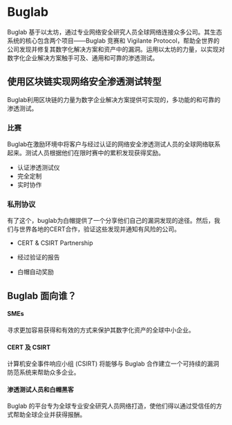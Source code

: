 # 

# Buglab

Buglab 基于以太坊，通过专业网络安全研究人员全球网络连接众多公司。其生态系统的核心包含两个项目——Buglab 竞赛和 Vigilante Protocol，帮助全世界的公司发现并修复其数字化解决方案和资产中的漏洞。运用以太坊的力量，以实现对数字化企业解决方案触手可及、通用和可靠的渗透测试。

## ‎使用区块链实现网络安全渗透测试转型‎

‎Buglab利用区块链的力量为数字企业解决方案提供可实现的，多功能的和可靠的渗透测试。‎

### ‎比赛‎

‎Buglab在激励环境中将客户与经过认证的网络安全渗透测试人员的全球网络联系起来。测试人员根据他们在限时赛中的累积发现获得奖励。‎

- ‎认证渗透测试仪‎
- ‎完全定制‎
- ‎实时协作‎

### ‎私刑协议‎

‎有了这个，buglab为白帽提供了一个分享他们自己的漏洞发现的途径。然后，我们与世界各地的CERT合作，验证这些发现并通知有风险的公司。‎

- CERT & CSIRT Partnership

- ‎经过验证的报告‎

- ‎白帽自动奖励‎

  

## Buglab 面向谁？

#### SMEs

寻求更加容易获得和有效的方式来保护其数字化资产的全球中小企业。

#### CERT 及 CSIRT

计算机安全事件响应小组 (CSIRT) 将能够与 Buglab 合作建立一个可持续的漏洞防范系统来帮助众多企业。

#### 渗透测试人员和白帽黑客

Buglab 的平台专为全球专业安全研究人员网络打造，使他们得以通过受信任的方式帮助全球企业并获得报酬。

